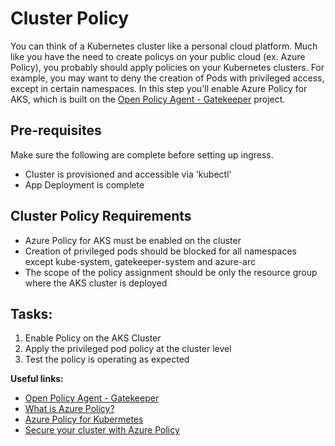 # Cluster Policy

You can think of a Kubernetes cluster like a personal cloud platform. Much like you have the need to create policys on your public cloud (ex. Azure Policy), you probably should apply policies on your Kubernetes clusters. For example, you may want to deny the creation of Pods with privileged access, except in certain namespaces. In this step you'll enable Azure Policy for AKS, which is built on the [Open Policy Agent - Gatekeeper](https://kubernetes.io/blog/2019/08/06/opa-gatekeeper-policy-and-governance-for-kubernetes/) project.

## Pre-requisites

Make sure the following are complete before setting up ingress.

* Cluster is provisioned and accessible via 'kubectl'
* App Deployment is complete

## Cluster Policy Requirements

* Azure Policy for AKS must be enabled on the cluster
* Creation of privileged pods should be blocked for all namespaces except kube-system, gatekeeper-system and azure-arc
* The scope of the policy assignment should be only the resource group where the AKS cluster is deployed
  

## Tasks:

1. Enable Policy on the AKS Cluster
2. Apply the privileged pod policy at the cluster level
3. Test the policy is operating as expected

**Useful links:**

* [Open Policy Agent - Gatekeeper](https://kubernetes.io/blog/2019/08/06/opa-gatekeeper-policy-and-governance-for-kubernetes/)
* [What is Azure Policy?](https://docs.microsoft.com/en-us/azure/governance/policy/overview)
* [Azure Policy for Kubermetes](https://docs.microsoft.com/en-us/azure/governance/policy/concepts/policy-for-kubernetes)
* [Secure your cluster with Azure Policy](https://docs.microsoft.com/en-us/azure/aks/use-azure-policy?toc=%2Fazure%2Fgovernance%2Fpolicy%2Ftoc.json&bc=%2Fazure%2Fgovernance%2Fpolicy%2Fbreadcrumb%2Ftoc.json)